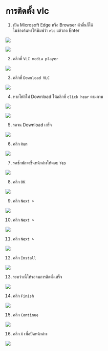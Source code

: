 # การติดตั้ง vlc  

1. เปิด Microsoft Edge หรือ Browser ตัวอื่นก็ได้  
  ในช่องค้นหาให้พิมพ์ว่า `vlc` แล้วกด Enter  

![](image/0.png)  

![](image/1.png)  

2. คลิกที่ `VLC media player`  

![](image/2.jpg)  

3. คลิกที่ `Download VLC`  

![](image/3.jpg)  

4. หากไฟล์ไม่ Download ให้คลิกที่ `click hear` ตามภาพ  

![](image/4.jpg)  

![](image/5.jpg)  

5. รอจน Download เสร็จ  

![](image/6.jpg)  

6. คลิก `Run`  

![](image/7.jpg)  

7. รอซักพักจะขึ้นหน้าต่างให้ตอบ `Yes`  

![](image/8.jpg)  

8. คลิก `OK`  

![](image/9.jpg)  

9. คลิก `Next >`  

![](image/10.jpg)  

10. คลิก `Next >`  

![](image/11.jpg)  

11. คลิก `Next >`  

![](image/12.jpg)  

12. คลิก `Install`  

![](image/13.jpg)  

13. ระหว่างนี้ให้รอจนการติดตั้งเสร็จ  

![](image/14.jpg)  

14. คลิก `Finish`  

![](image/15.jpg)  

15. คลิก `Continue`  

![](image/16.jpg)  

16. คลิก `X` เพื่อปิดหน้าต่าง  

![](image/17.jpg)  
